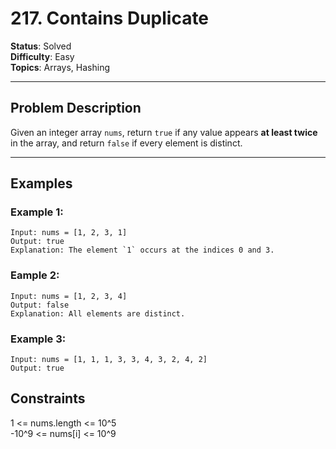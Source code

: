 # 217. Contains Duplicate

**Status**: Solved  
**Difficulty**: Easy  
**Topics**: Arrays, Hashing  

---

## Problem Description

Given an integer array `nums`, return `true` if any value appears **at least twice** in the array, and return `false` if every element is distinct.

---

## Examples

### Example 1:
```text
Input: nums = [1, 2, 3, 1]  
Output: true  
Explanation: The element `1` occurs at the indices 0 and 3.
```

### Eample 2:
```text
Input: nums = [1, 2, 3, 4]  
Output: false  
Explanation: All elements are distinct.
```

### Example 3:
```text
Input: nums = [1, 1, 1, 3, 3, 4, 3, 2, 4, 2]  
Output: true
```

## Constraints
1 <= nums.length <= 10^5  
-10^9 <= nums[i] <= 10^9

